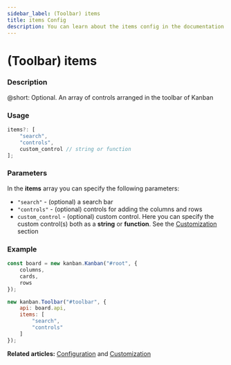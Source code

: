 ```yaml
---
sidebar_label: (Toolbar) items
title: items Config
description: You can learn about the items config in the documentation of the DHTMLX JavaScript Kanban library. Browse developer guides and API reference, try out code examples and live demos, and download a free 30-day evaluation version of DHTMLX Kanban.
---
```


# (Toolbar) items

### Description

@short: Optional. An array of controls arranged in the toolbar of Kanban

### Usage

~~~jsx {}
items?: [
	"search",
	"controls",
	custom_control // string or function
];
~~~

### Parameters

In the **items** array you can specify the following parameters:

- `"search"` - (optional) a search bar
- `"controls"` - (optional) controls for adding the columns and rows
- `custom_control` - (optional) custom control. Here you can specify the custom control(s) both as a **string** or **function**. See the [Customization](../../../guides/customization#custom-toolbar) section

### Example

~~~jsx {9-12}
const board = new kanban.Kanban("#root", {
	columns,
	cards,
	rows
});

new kanban.Toolbar("#toolbar", {
	api: board.api,
	items: [
		"search",
		"controls"
	]
});
~~~

**Related articles:** [Configuration](../../../guides/configuration#toolbar) and [Customization](../../../guides/customization#custom-toolbar)
